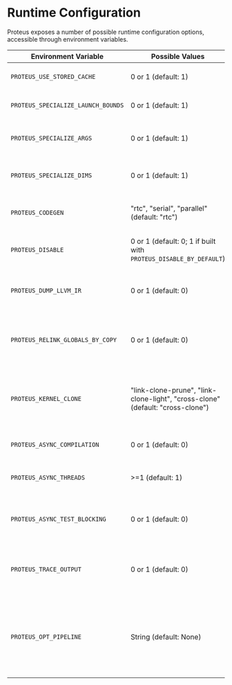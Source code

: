 # Runtime Configuration

Proteus exposes a number of possible runtime configuration options, accessible
through environment variables.

| Environment Variable               | Possible Values                                                                | Description                                                                                                    |
| ---------------------------------- | ------------------------------------------------------------------------------ | -------------------------------------------------------------------------------------------------------------- |
| `PROTEUS_USE_STORED_CACHE`         | 0 or 1 (default: 1)                                                            | Enable the persistent storage cache                                                                            |
| `PROTEUS_SPECIALIZE_LAUNCH_BOUNDS` | 0 or 1 (default: 1)                                                            | Set or not launch bouds on JIT kernels                                                                         |
| `PROTEUS_SPECIALIZE_ARGS`          | 0 or 1 (default: 1)                                                            | Specialize JIT functions for input arguments                                                                   |
| `PROTEUS_SPECIALIZE_DIMS`          | 0 or 1 (default: 1)                                                            | Specialize JIT kernels for launch dimensions                                                                   |
| `PROTEUS_CODEGEN`                  | "rtc", "serial", "parallel" (default: "rtc")                                   | Use HIP RTC, serial, or parallel code generation                                                               |
| `PROTEUS_DISABLE`                  | 0 or 1 (default: 0; 1 if built with `PROTEUS_DISABLE_BY_DEFAULT`)              | Disable Proteus (no JIT compilation)                                                                           |
| `PROTEUS_DUMP_LLVM_IR`             | 0 or 1 (default: 0)                                                            | Dump LLVM IR of JIT modules in the directory `.proteus-dump`                                                   |
| `PROTEUS_RELINK_GLOBALS_BY_COPY`   | 0 or 1 (default: 0)                                                            | Relink device global variables at kernel launch (instead of ELF patching)                                      |
| `PROTEUS_KERNEL_CLONE`             | "link-clone-prune", "link-clone-light", "cross-clone" (default: "cross-clone") | Cloning method for JIT module creation, default is generally the fastest                                       |
| `PROTEUS_ASYNC_COMPILATION`        | 0 or 1 (default: 0)                                                            | Enable asynchronous compilation                                                                                |
| `PROTEUS_ASYNC_THREADS`            | >=1 (default: 1)                                                               | Set number of threads for asynchronous compilation                                                             |
| `PROTEUS_ASYNC_TEST_BLOCKING`      | 0 or 1 (default: 0)                                                            | Make asynchronous compilation blocking for testing                                                             |
| `PROTEUS_TRACE_OUTPUT`             | 0 or 1 (default: 0)                                                            | Print trace output in stdout (shows information on Proteus specialization)                                     |
| `PROTEUS_OPT_PIPELINE`             | String (default: None)                                                         | String describing a middle-end 'opt' pipeline (e.g., `default<O2>`) , when empty optimization defaults to `O3` |
